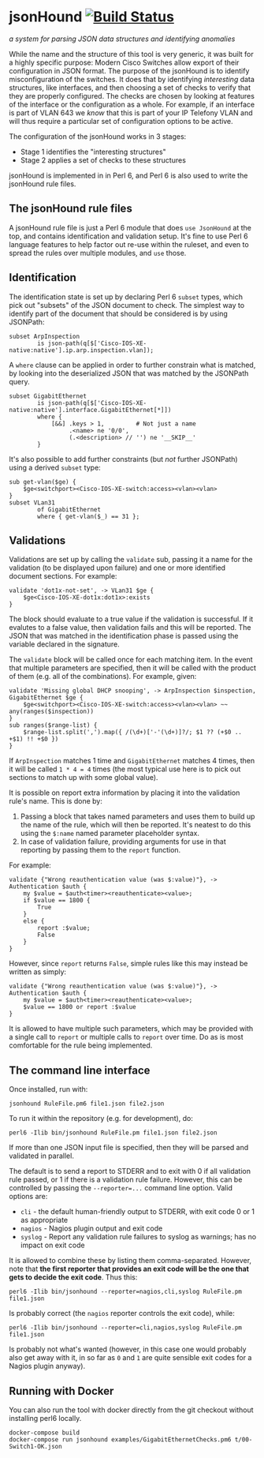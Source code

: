 # jsonHound [![Build Status](https://travis-ci.org/oposs/jsonhound.svg?branch=master)](https://travis-ci.org/oposs/jsonhound)
*a system for parsing JSON data structures and identifying anomalies* 

While the name and the structure of this tool is very generic, it was built for a highly specific purpose:
Modern Cisco Switches allow export of their configuration in JSON format. The purpose of the jsonHound is
to identify misconfiguration of the switches. It does that by identifying *interesting* data structures,
like interfaces, and then choosing a set of checks to verify that they are properly configured. The
checks are chosen by looking at features of the interface or the configuration as a whole. For example,
if an interface is part of VLAN 643 we *know* that this is part of your IP Telefony VLAN and will thus
require a particular set of configuration options to be active.

The configuration of the jsonHound works in 3 stages:

* Stage 1 identifies the "interesting structures"
* Stage 2 applies a set of checks to these structures

jsonHound is implemented in in Perl 6, and Perl 6 is also used to write the jsonHound rule files.

## The jsonHound rule files

A jsonHound rule file is just a Perl 6 module that does `use JsonHound` at the top, and contains
identification and validation setup. It's fine to use Perl 6 language features to help factor out
re-use within the ruleset, and even to spread the rules over multiple modules, and `use` those.

## Identification

The identification state is set up by declaring Perl 6 `subset` types, which pick out "subsets"
of the JSON document to check. The simplest way to identify part of the document that should be
considered is by using JSONPath:

```
subset ArpInspection
        is json-path(q[$['Cisco-IOS-XE-native:native'].ip.arp.inspection.vlan]);
```

A `where` clause can be applied in order to further constrain what is matched, by looking
into the deserialized JSON that was matched by the JSONPath query.

```
subset GigabitEthernet
        is json-path(q[$['Cisco-IOS-XE-native:native'].interface.GigabitEthernet[*]])
        where {
            [&&] .keys > 1,         # Not just a name
                 .<name> ne '0/0',
                 (.<description> // '') ne '__SKIP__'
        }
```

It's also possible to add further constraints (but *not* further JSONPath) using a
derived `subset` type:

```
sub get-vlan($ge) {
    $ge<switchport><Cisco-IOS-XE-switch:access><vlan><vlan>
}
subset VLan31
        of GigabitEthernet
        where { get-vlan($_) == 31 };
```

## Validations

Validations are set up by calling the `validate` sub, passing it a name for the validation
(to be displayed upon failure) and one or more identified document sections. For example:

```
validate 'dot1x-not-set', -> VLan31 $ge {
    $ge<Cisco-IOS-XE-dot1x:dot1x>:exists
}
```

The block should evaluate to a true value if the validation is successful. If it evalutes
to a false value, then validation fails and this will be reported. The JSON that was
matched in the identification phase is passed using the variable declared in the signature.

The `validate` block will be called once for each matching item. In the event that multiple
parameters are specified, then it will be called with the product of them (e.g. all of the
combinations). For example, given:

```
validate 'Missing global DHCP snooping', -> ArpInspection $inspection, GigabitEthernet $ge {
    $ge<switchport><Cisco-IOS-XE-switch:access><vlan><vlan> ~~ any(ranges($inspection))
}
sub ranges($range-list) {
    $range-list.split(',').map({ /(\d+)['-'(\d+)]?/; $1 ?? (+$0 .. +$1) !! +$0 })
}
```

If `ArpInspection` matches 1 time and `GigabitEthernet` matches 4 times, then it will be
called `1 * 4 = 4` times (the most typical use here is to pick out sections to match up
with some global value).

It is possible on report extra information by placing it into the validation rule's name.
This is done by:

1. Passing a block that takes named parameters and uses them to build up the name of the
   rule, which will then be reported. It's neatest to do this using the `$:name` named
   parameter placeholder syntax.
2. In case of validation failure, providing arguments for use in that reporting by passing
   them to the `report` function.

For example:

```
validate {"Wrong reauthentication value (was $:value)"}, -> Authentication $auth {
    my $value = $auth<timer><reauthenticate><value>;
    if $value == 1800 {
        True
    }
    else {
        report :$value;
        False
    }
}
```

However, since `report` returns `False`, simple rules like this may instead be written
as simply:

```
validate {"Wrong reauthentication value (was $:value)"}, -> Authentication $auth {
    my $value = $auth<timer><reauthenticate><value>;
    $value == 1800 or report :$value
}
```

It is allowed to have multiple such parameters, which may be provided with a single
call to `report` or multiple calls to `report` over time. Do as is most comfortable
for the rule being implemented.

## The command line interface

Once installed, run with:

```
jsonhound RuleFile.pm6 file1.json file2.json
```

To run it within the repository (e.g. for development), do:

```
perl6 -Ilib bin/jsonhound RuleFile.pm file1.json file2.json
```

If more than one JSON input file is specified, then they will be parsed and validated
in parallel.

The default is to send a report to STDERR and to exit with 0 if all validation rule
passed, or 1 if there is a validation rule failure. However, this can be controlled
by passing the `--reporter=...` command line option. Valid options are:

* `cli` - the default human-friendly output to STDERR, with exit code 0 or 1 as
  appropriate
* `nagios` - Nagios plugin output and exit code
* `syslog` - Report any validation rule failures to syslog as warnings; has no
  impact on exit code

It is allowed to combine these by listing them comma-separated. However, note that
**the first reporter that provides an exit code will be the one that gets to decide
the exit code**. Thus this:

```
perl6 -Ilib bin/jsonhound --reporter=nagios,cli,syslog RuleFile.pm file1.json
```

Is probably correct (the `nagios` reporter controls the exit code), while:

```
perl6 -Ilib bin/jsonhound --reporter=cli,nagios,syslog RuleFile.pm file1.json
```

Is probably not what's wanted (however, in this case one would probably also get
away with it, in so far as `0` and `1` are quite sensible exit codes for a Nagios
plugin anyway).

## Running with Docker

You can also run the tool with docker directly from the git checkout
without installing perl6 locally.


```
docker-compose build
docker-compose run jsonhound examples/GigabitEthernetChecks.pm6 t/00-Switch1-OK.json
```
